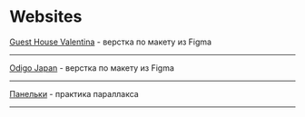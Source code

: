 # Websites

[Guest House Valentina](https://tuna0007.github.io/guestHouse) - верстка по макету из Figma

________________________________________

[Odigo Japan](https://tuna0007.github.io/japan) - верстка по макету из Figma

________________________________________

[Панельки](https://tuna0007.github.io/panelka/) - практика параллакса 

________________________________________
